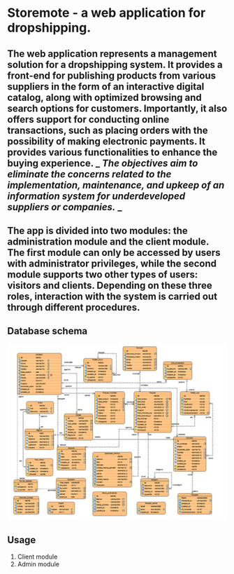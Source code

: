# Storemote - a web application for dropshipping.

## The web application represents a management solution for a dropshipping system. It provides a **front-end for publishing products from various suppliers in the form of an interactive digital catalog**, along with **optimized browsing and search options** for customers. Importantly, it also offers **support for conducting online transactions**, such as placing orders with the possibility of making electronic payments. It provides various functionalities to **enhance the buying experience**. _ _The objectives aim to eliminate the concerns related to the implementation, maintenance, and upkeep of an information system for underdeveloped suppliers or companies._ _

## The app is **divided into two modules**: the **administration module** and the **client module**. The first module can only be accessed by users with administrator privileges, while the second module supports two other types of users: visitors and clients. Depending on these three roles, interaction with the system is carried out through different procedures.

## Database schema
![](./screenshots/db.png)

## Usage
1. Client module
2. Admin module